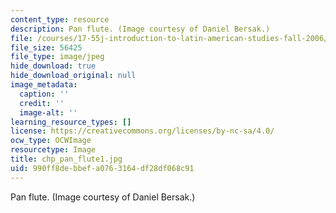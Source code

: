 ```yaml
---
content_type: resource
description: Pan flute. (Image courtesy of Daniel Bersak.)
file: /courses/17-55j-introduction-to-latin-american-studies-fall-2006/990ff8debbefa0763164df28df068c91_chp_pan_flute1.jpg
file_size: 56425
file_type: image/jpeg
hide_download: true
hide_download_original: null
image_metadata:
  caption: ''
  credit: ''
  image-alt: ''
learning_resource_types: []
license: https://creativecommons.org/licenses/by-nc-sa/4.0/
ocw_type: OCWImage
resourcetype: Image
title: chp_pan_flute1.jpg
uid: 990ff8de-bbef-a076-3164-df28df068c91
---
```

Pan flute. (Image courtesy of Daniel Bersak.)